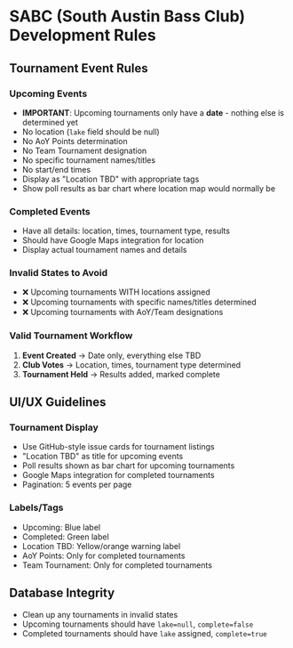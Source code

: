 # SABC (South Austin Bass Club) Development Rules

## Tournament Event Rules

### Upcoming Events
- **IMPORTANT**: Upcoming tournaments only have a **date** - nothing else is determined yet
- No location (`lake` field should be null)
- No AoY Points determination
- No Team Tournament designation
- No specific tournament names/titles
- No start/end times
- Display as "Location TBD" with appropriate tags
- Show poll results as bar chart where location map would normally be

### Completed Events  
- Have all details: location, times, tournament type, results
- Should have Google Maps integration for location
- Display actual tournament names and details

### Invalid States to Avoid
- ❌ Upcoming tournaments WITH locations assigned
- ❌ Upcoming tournaments with specific names/titles determined
- ❌ Upcoming tournaments with AoY/Team designations

### Valid Tournament Workflow
1. **Event Created** → Date only, everything else TBD
2. **Club Votes** → Location, times, tournament type determined
3. **Tournament Held** → Results added, marked complete

## UI/UX Guidelines

### Tournament Display
- Use GitHub-style issue cards for tournament listings
- "Location TBD" as title for upcoming events
- Poll results shown as bar chart for upcoming tournaments
- Google Maps integration for completed tournaments
- Pagination: 5 events per page

### Labels/Tags
- Upcoming: Blue label
- Completed: Green label
- Location TBD: Yellow/orange warning label
- AoY Points: Only for completed tournaments
- Team Tournament: Only for completed tournaments

## Database Integrity
- Clean up any tournaments in invalid states
- Upcoming tournaments should have `lake=null`, `complete=false`
- Completed tournaments should have `lake` assigned, `complete=true`